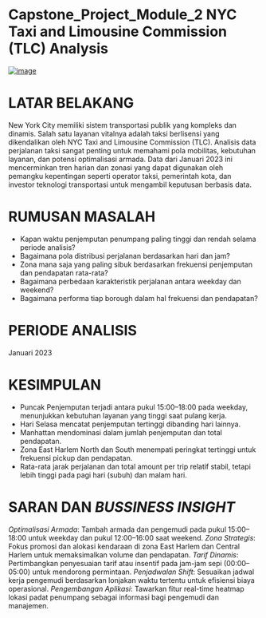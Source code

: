 # Capstone_Project_Module_2 NYC Taxi and Limousine Commission (TLC) Analysis


 [![image](https://github.com/user-attachments/assets/86de3737-a3a1-4c56-8e26-1d4e1b83a6e0)](https://public.tableau.com/views/CapstoneProject2UploadedforSubmission/CapstoneProject2?:language=en-US&publish=yes&:sid=&:redirect=auth&:display_count=n&:origin=viz_share_link)



# LATAR BELAKANG
New York City memiliki sistem transportasi publik yang kompleks dan dinamis. Salah satu layanan vitalnya adalah taksi berlisensi yang dikendalikan oleh NYC Taxi and Limousine Commission (TLC). Analisis data perjalanan taksi sangat penting untuk memahami pola mobilitas, kebutuhan layanan, dan potensi optimalisasi armada. Data dari Januari 2023 ini mencerminkan tren harian dan zonasi yang dapat digunakan oleh pemangku kepentingan seperti operator taksi, pemerintah kota, dan investor teknologi transportasi untuk mengambil keputusan berbasis data.


# RUMUSAN MASALAH
- Kapan waktu penjemputan penumpang paling tinggi dan rendah selama periode analisis?
- Bagaimana pola distribusi perjalanan berdasarkan hari dan jam?
- Zona mana saja yang paling sibuk berdasarkan frekuensi penjemputan dan pendapatan rata-rata?
- Bagaimana perbedaan karakteristik perjalanan antara weekday dan weekend?
- Bagaimana performa tiap borough dalam hal frekuensi dan pendapatan?

# PERIODE ANALISIS
Januari 2023

# KESIMPULAN
- Puncak Penjemputan terjadi antara pukul 15:00–18:00 pada weekday, menunjukkan kebutuhan layanan yang tinggi saat pulang kerja.
- Hari Selasa mencatat penjemputan tertinggi dibanding hari lainnya.
- Manhattan mendominasi dalam jumlah penjemputan dan total pendapatan.
- Zona East Harlem North dan South menempati peringkat tertinggi untuk frekuensi pickup dan pendapatan.
- Rata-rata jarak perjalanan dan total amount per trip relatif stabil, tetapi lebih tinggi pada pagi hari (subuh) dan malam hari.

# SARAN DAN _BUSSINESS INSIGHT_
*Optimalisasi Armada*: Tambah armada dan pengemudi pada pukul 15:00–18:00 untuk weekday dan pukul 12:00–16:00 saat weekend.
*Zona Strategis*: Fokus promosi dan alokasi kendaraan di zona East Harlem dan Central Harlem untuk memaksimalkan volume dan pendapatan.
*Tarif Dinamis*: Pertimbangkan penyesuaian tarif atau insentif pada jam-jam sepi (00:00–05:00) untuk mendorong permintaan.
*Penjadwalan Shift*: Sesuaikan jadwal kerja pengemudi berdasarkan lonjakan waktu tertentu untuk efisiensi biaya operasional.
*Pengembangan Aplikasi*: Tawarkan fitur real-time heatmap lokasi padat penumpang sebagai informasi bagi pengemudi dan manajemen.
